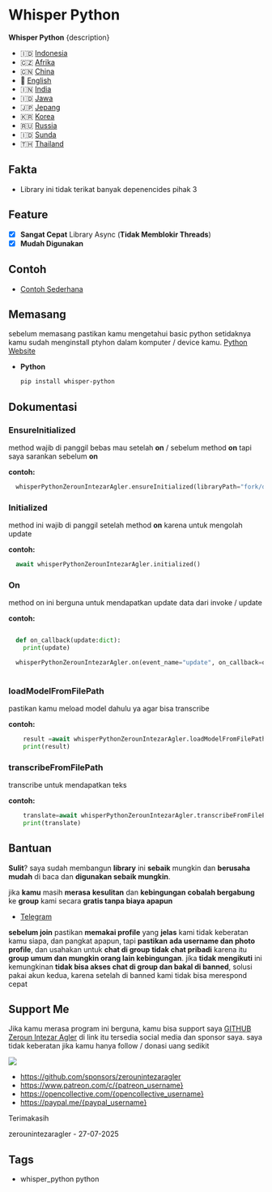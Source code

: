 # Whisper Python

**Whisper Python** {description}

- 🇮🇩 [Indonesia](https://github.com/zerounintezaragler/whisper_python/blob/main/README.md)
- 🇨🇿 [Afrika](https://github.com/zerounintezaragler/whisper_python/blob/main/README_AFRIKA.md)
- 🇨🇳 [China](https://github.com/zerounintezaragler/whisper_python/blob/main/README_CHINA.md)
- 🏴󠁧󠁢󠁥󠁮󠁧󠁿 [English](https://github.com/zerounintezaragler/whisper_python/blob/main/README_ENGLISH.md)
- 🇮🇳 [India](https://github.com/zerounintezaragler/whisper_python/blob/main/README_INDIA.md)
- 🇮🇩 [Jawa](https://github.com/zerounintezaragler/whisper_python/blob/main/README_JAWA.md)
- 🇯🇵 [Jepang](https://github.com/zerounintezaragler/whisper_python/blob/main/README_JEPANG.md)
- 🇰🇷 [Korea](https://github.com/zerounintezaragler/whisper_python/blob/main/README_KOREA.md)
- 🇷🇺 [Russia](https://github.com/zerounintezaragler/whisper_python/blob/main/README_RUSSIA.md)
- 🇮🇩 [Sunda](https://github.com/zerounintezaragler/whisper_python/blob/main/README_SUNDA.md)
- 🇹🇭 [Thailand](https://github.com/zerounintezaragler/whisper_python/blob/main/README_THAILAND.md)

## Fakta

- Library ini tidak terikat banyak depenencides pihak 3

## Feature

- [x] **Sangat Cepat** Library Async (**Tidak Memblokir Threads**)
- [x] **Mudah Digunakan**

## Contoh

- [Contoh Sederhana](https://github.com/zerounintezaragler/whisper_python/tree/main/quickstart)

## Memasang

sebelum memasang pastikan kamu mengetahui basic python setidaknya kamu sudah menginstall ptyhon dalam komputer / device kamu. [Python Website](https://www.python.org)

- **Python**

  ```bash
  pip install whisper-python
  ```

## Dokumentasi

### EnsureInitialized

method wajib di panggil bebas mau setelah **on** / sebelum method **on** tapi saya sarankan sebelum **on**

**contoh:**

```python
  whisperPythonZerounIntezarAgler.ensureInitialized(libraryPath="fork/dependencies/lib/libwhisper_python.so")
```

### Initialized

method ini wajib di panggil setelah method **on** karena untuk mengolah update

**contoh:**

```python
  await whisperPythonZerounIntezarAgler.initialized()
```

### On

method on ini berguna untuk mendapatkan update data dari invoke / update

**contoh:**

```python

  def on_callback(update:dict):
    print(update)

  whisperPythonZerounIntezarAgler.on(event_name="update", on_callback=on_callback)
  
```


### loadModelFromFilePath

pastikan kamu meload model dahulu ya agar bisa transcribe

**contoh:**

```python
    result =await whisperPythonZerounIntezarAgler.loadModelFromFilePath(whisperModelFilePath="../../../big-data/whisper/ggml-base.en.bin")
    print(result)
```


### transcribeFromFilePath

transcribe untuk mendapatkan teks

**contoh:**

```python
    translate=await whisperPythonZerounIntezarAgler.transcribeFromFilePath(file_path="../../../fork/whisper.cpp/samples/jfk.mp3")
    print(translate)
```

## Bantuan

**Sulit**? saya sudah membangun **library** ini **sebaik** mungkin dan **berusaha mudah** di baca dan **digunakan sebaik mungkin**. 

jika **kamu** masih **merasa** **kesulitan** dan **kebingungan** **cobalah bergabung** ke **group** kami secara **gratis tanpa biaya apapun**

- [Telegram](https://t.me/DEVELOPER_GLOBAL_PUBLIC)

**sebelum join** pastikan **memakai profile** yang **jelas** kami tidak keberatan kamu siapa, dan pangkat apapun, tapi **pastikan** **ada username dan photo profile**, dan usahakan untuk **chat di group** **tidak chat pribadi** karena itu **group umum dan mungkin orang lain kebingungan**. jika **tidak mengikuti** ini kemungkinan **tidak bisa akses chat di group dan bakal di banned**, solusi pakai akun kedua, karena setelah di banned kami tidak bisa merespond cepat


## Support Me

Jika kamu merasa program ini berguna, kamu bisa support saya [GITHUB Zeroun Intezar Agler](https://github.com/zerounintezaragler) di link itu tersedia social media dan sponsor saya. saya tidak keberatan jika kamu hanya follow / donasi uang sedikit

![]({gopay_qr_url})

- https://github.com/sponsors/zerounintezaragler
- https://www.patreon.com/c/{patreon_username}
- https://opencollective.com/{opencollective_username}
- https://paypal.me/{paypal_username}

Terimakasih


zerounintezaragler - 27-07-2025


## Tags

- whisper_python python

